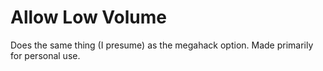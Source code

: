 # Allow Low Volume
Does the same thing (I presume) as the megahack option. Made primarily for personal use.